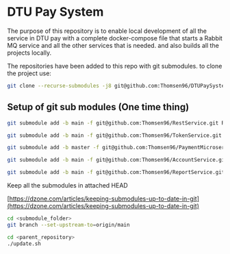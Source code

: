 # DTU Pay System

The purpose of this repository is to enable local development of all the service in DTU pay with a complete docker-compose file that starts a Rabbit MQ service and all the other services that is needed. and also builds all the projects locally.

The repositories have been added to this repo with git submodules. to clone the project use:

```bash
git clone --recurse-submodules -j8 git@github.com:Thomsen96/DTUPaySystem.git
```

## Setup of git sub modules (One time thing)

``` bash
git submodule add -b main -f git@github.com:Thomsen96/RestService.git RestService

git submodule add -b main -f git@github.com:Thomsen96/TokenService.git TokenService

git submodule add -b master -f git@github.com:Thomsen96/PaymentMicroservice.git PaymentService

git submodule add -b main -f git@github.com:Thomsen96/AccountService.git AccountService

git submodule add -b main -f git@github.com:Thomsen96/ReportService.git ReportService

```

Keep all the submodules in attached HEAD

[https://dzone.com/articles/keeping-submodules-up-to-date-in-git](https://dzone.com/articles/keeping-submodules-up-to-date-in-git)

``` bash
cd <submodule_folder>
git branch --set-upstream-to=origin/main

cd <parent_repository>
./update.sh
```

